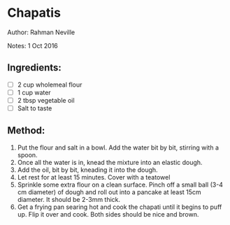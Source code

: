 # Chapatis

Author: Rahman Neville

Notes: 1 Oct 2016

## Ingredients:
- [ ] 2 cup wholemeal flour
- [ ] 1 cup water
- [ ] 2 tbsp vegetable oil
- [ ] Salt to taste

## Method:
1. Put the flour and salt in a bowl. Add the water bit by bit, stirring with a spoon.
2. Once all the water is in, knead the mixture into an elastic dough.
3. Add the oil, bit by bit, kneading it into the dough.
4. Let rest for at least 15 minutes. Cover with a teatowel
5. Sprinkle some extra flour on a clean surface. Pinch off a small ball (3-4 cm diameter) of dough and roll out into a pancake at least 15cm diameter. It should be 2-3mm thick.
6. Get a frying pan searing hot and cook the chapati until it begins to puff up. Flip it over and cook. Both sides should be nice and brown.